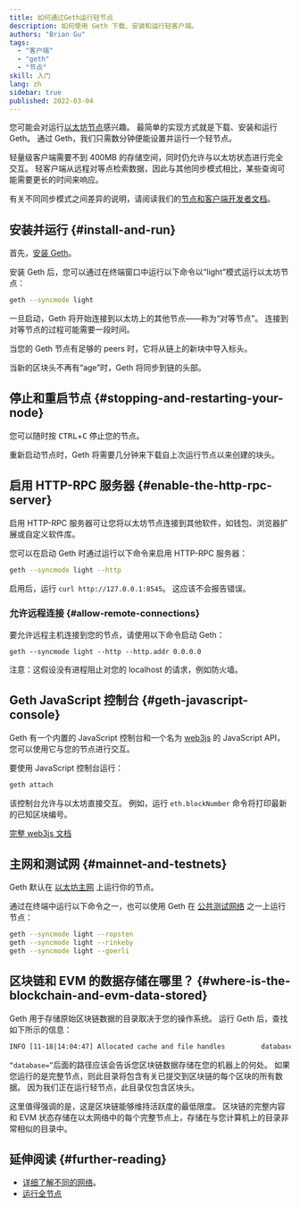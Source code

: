 ```yaml
---
title: 如何通过Geth运行轻节点
description: 如何使用 Geth 下载、安装和运行轻客户端。
authors: "Brian Gu"
tags:
  - "客户端"
  - "geth"
  - "节点"
skill: 入门
lang: zh
sidebar: true
published: 2022-03-04
---
```


您可能会对运行[以太坊节点](/developers/docs/nodes-and-clients/)感兴趣。 最简单的实现方式就是下载、安装和运行 Geth。 通过 Geth，我们只需数分钟便能设置并运行一个轻节点。

轻量级客户端需要不到 400MB 的存储空间，同时仍允许与以太坊状态进行完全交互。 轻客户端从远程对等点检索数据，因此与其他同步模式相比，某些查询可能需要更长的时间来响应。

有关不同同步模式之间差异的说明，请阅读我们的[节点和客户端开发者文档](/developers/docs/nodes-and-clients/#node-types)。

## 安装并运行 {#install-and-run}

首先，[安装 Geth](https://geth.ethereum.org/docs/install-and-build/installing-geth)。

安装 Geth 后，您可以通过在终端窗口中运行以下命令以“light”模式运行以太坊节点：

```bash
geth --syncmode light
```

一旦启动，Geth 将开始连接到以太坊上的其他节点——称为“对等节点”。 连接到对等节点的过程可能需要一段时间。

当您的 Geth 节点有足够的 peers 时，它将从链上的新块中导入标头。

当新的区块头不再有“age”时，Geth 将同步到链的头部。

## 停止和重启节点 {#stopping-and-restarting-your-node}

您可以随时按 <kbd>CTRL</kbd>+<kbd>C</kbd> 停止您的节点。

重新启动节点时，Geth 将需要几分钟来下载自上次运行节点以来创建的块头。

## 启用 HTTP-RPC 服务器 {#enable-the-http-rpc-server}

启用 HTTP-RPC 服务器可让您将以太坊节点连接到其他软件，如钱包、浏览器扩展或自定义软件库。

您可以在启动 Geth 时通过运行以下命令来启用 HTTP-RPC 服务器：

```bash
geth --syncmode light --http
```

启用后，运行 `curl http://127.0.0.1:8545`。 这应该不会报告错误。

### 允许远程连接 {#allow-remote-connections}

要允许远程主机连接到您的节点，请使用以下命令启动 Geth：

```
geth --syncmode light --http --http.addr 0.0.0.0
```

注意：这假设没有进程阻止对您的 localhost 的请求，例如防火墙。

## Geth JavaScript 控制台 {#geth-javascript-console}

Geth 有一个内置的 JavaScript 控制台和一个名为 [web3js](https://github.com/ethereum/web3.js/) 的 JavaScript API，您可以使用它与您的节点进行交互。

要使用 JavaScript 控制台运行：

```bash
geth attach
```

该控制台允许与以太坊直接交互。 例如，运行 `eth.blockNumber` 命令将打印最新的已知区块编号。

[完整 web3js 文档](http://web3js.readthedocs.io/)

## 主网和测试网 {#mainnet-and-testnets}

Geth 默认在 [以太坊主网](/glossary/#mainnet/) 上运行你的节点。

通过在终端中运行以下命令之一，也可以使用 Geth 在 [公共测试网络](/networks/#testnets/) 之一上运行节点：

```bash
geth --syncmode light --ropsten
geth --syncmode light --rinkeby
geth --syncmode light --goerli
```

## 区块链和 EVM 的数据存储在哪里？ {#where-is-the-blockchain-and-evm-data-stored}

Geth 用于存储原始区块链数据的目录取决于您的操作系统。 运行 Geth 后，查找如下所示的信息：

```bash
INFO [11-18|14:04:47] Allocated cache and file handles         database=/Users/bgu/Library/Ethereum/testnet/geth/lightchaindata cache=768 handles=128
```

`“database=”`后面的路径应该会告诉您区块链数据存储在您的机器上的何处。 如果您运行的是完整节点，则此目录将包含有关已提交到区块链的每个区块的所有数据。 因为我们正在运行轻节点，此目录仅包含区块头。

这里值得强调的是，这是区块链能够维持活跃度的最低限度。 区块链的完整内容和 EVM 状态存储在以太网络中的每个完整节点上，存储在与您计算机上的目录非常相似的目录中。

## 延伸阅读 {#further-reading}

- [详细了解不同的网络](/developers/docs/networks/)。
- [运行全节点](/run-a-node/)
